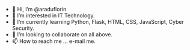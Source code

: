 - 👋 Hi, I’m @araduflorin
- 👀 I’m interested in IT Technology.
- 🌱 I’m currently learning Python, Flask, HTML, CSS, JavaScript, Cyber Security.
- 💞️ I’m looking to collaborate on all above.
- 📫 How to reach me ... e-mail me.

<!---
araduflorin/araduflorin is a ✨ special ✨ repository because its `README.md` (this file) appears on your GitHub profile.
You can click the Preview link to take a look at your changes.
--->
